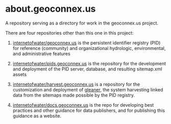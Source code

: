 # about.geoconnex.us
A repository serving as a directory for work in the geoconnex.us project. 

There are four repositories other than this one in this project:

1. [internetofwater/geoconnex.us](https://github.com/internetofwater/geoconnex.us) is the persistent identifier registry (PID) for reference (community) and organizational hydrologic, environmental, and administrative features

2. [internetofwater/pids.geoconnex.us](https://github.com/internetofwater/pids.geoconnex.us) is the repository for the development and deployment of the PID server, database, and resulting sitemap.xml assets

3. [internetofwater/harvest.geoconnex.us](https://github.com/internetofwater/harvest.geoconnex.us) is a repository for the customization and deployment of [gleaner](https://gleaner.io), the system harvesting linked data from the sitemaps made possible by the PID registry.

4. [internetofwater/docs.geoconnex.us](https://github.com/internetofwater/docs.geoconnex.us) is the repo for developing best practices and other guidance for data publishers, and for publishing this guidance as a website.


